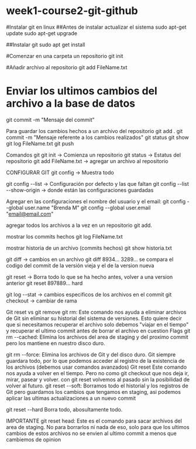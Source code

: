 # week1-course2-git-github

#Instalar git en linux
##Antes de instalar actualizar el sistema
sudo apt-get update
sudo apt-get upgrade

##Instalar git
sudo apt get install

#Comenzar en una carpeta un repositorio
git init

#Añadir archivo al repositorio
git add FileName.txt

# Enviar los ultimos cambios del archivo a la base de datos
git commit -m "Mensaje del commit"

Para guardar los cambios hechos a un archivo del repositorio
git add .
git commit -m "Mensaje referente a los cambios realizados"
git status
git show
git log FileName.txt
git push

Comandos git
git init -> Comienza un repositorio
git status -> Estatus del repositorio
git add FileName.txt -> agregar un archivo al repositorio

CONFIGURAR GIT
git config -> Muestra todo

git config --list -> Configuración por defecto y las que faltan
git config --list --show-origin -> donde están las configuraciones guardadas

Agregar en las configuraciones el nombre del usuario y el email:
git config --global user.name "Brenda M"
git config --global user.email "email@email.com"

agregar todos los archivos a la vez en un repositorio git add.

mostrar los commits hechos
git log FileName.txt

mostrar historia de un archivo (commits hechos)
git show historia.txt

git diff -> cambios en un archivo
git diff 8934... 3289...
se compara el codigo del commit de la versión vieja y el de la version nueva

<imagenes>
  git reset -> Borra todo lo que se ha hecho antes, volver a una version anterior
  git reset 897889... hard
  
  git log  --stat -> cambios especificos de los archivos en el commit
  git checkout -> cambiar de rama
  
  Git reset vs git remove
  git rm: Este comando nos ayuda a eliminar archivos de Git sin eliminar su historial del sistema de versiones.
  Esto quiere decir que si necesitamos recuperar el archivo solo debemos "viajar en el tiempo" y recuperar el ultimo commit antes de borrar el archivo en cuestion
  Flags
  git rm --cached: Elimina los archivos del area de staging y del proximo commit pero los mantiene en nuestro disco duro.
  
  git rm --force: Elimina los archivos de Git y del disco duro. Git siempre guardara todo, por lo que podemos acceder al registro de la existencia de los archivos (debemos usar comandos avanzados)
  Git reset
  Este comando nos ayuda a volver en el tiempo. Pero no como git checkout que nos deja ir, mirar, pasear y volver. con git reset volvemos al pasado sin la posibilidad de volver al futuro.
  git reset --soft: Borramos todo el historial y los registros de Git pero  guardamos los cambios que tengamos en staging, asi podemos aplicar las ultimas actualizaciones a un nuevo commit
  
  
  git reset --hard Borra todo, abosultamente todo.
  
  IMPORTANTE
  git reset head: Este es el comando para sacar archivos del area de staging. No para borrarlos ni nada de eso, solo para que los ultimos cambios de estos archivos no se envien al ultimo commit a menos que cambiemos de opinion
  
